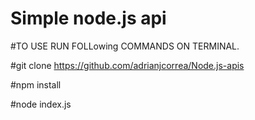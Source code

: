 # Simple node.js api
#TO USE RUN FOLLowing COMMANDS ON TERMINAL.

#git clone https://github.com/adrianjcorrea/Node.js-apis

#npm install

#node index.js
